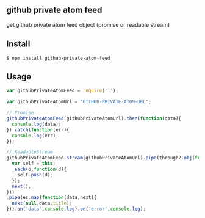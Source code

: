 ## github private atom feed

get github private atom feed object (promise or readable stream)

## Install

    $ npm install github-private-atom-feed

## Usage

```js
var githubPrivateAtomFeed = require('.');

var githubPrivateAtomUrl = "GITHUB-PRIVATE-ATOM-URL";

// Promise
githubPrivateAtomFeed(githubPrivateAtomUrl).then(function(data){
  console.log(data);
}).catch(function(err){
  console.log(err);
});

// ReadableStream
githubPrivateAtomFeed.stream(githubPrivateAtomUrl).pipe(through2.obj(function(o,e,next){
  var self = this;
  _each(o,function(d){
    self.push(d);
  });
  next();
}))
.pipe(es.map(function(data,next){
  next(null,data.title);
})).on('data',console.log).on('error',console.log);
```
